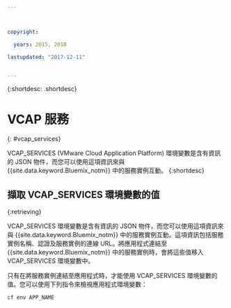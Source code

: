 ```yaml
---



copyright:

  years: 2015, 2018

lastupdated: "2017-12-11"


---
```


{:shortdesc: .shortdesc}

# VCAP 服務
{: #vcap_services}


VCAP_SERVICES (VMware Cloud Application Platform) 環境變數是含有資訊的 JSON 物件，而您可以使用這項資訊來與 {{site.data.keyword.Bluemix_notm}} 中的服務實例互動。
{:shortdesc}


## 擷取 VCAP_SERVICES 環境變數的值
{:retrieving}

VCAP_SERVICES 環境變數是含有資訊的 JSON 物件，而您可以使用這項資訊來與 {{site.data.keyword.Bluemix_notm}} 中的服務實例互動。這項資訊包括服務實例名稱、認證及服務實例的連線 URL。將應用程式連結至 {{site.data.keyword.Bluemix_notm}} 中的服務實例時，會將這些值移入 VCAP_SERVICES 環境變數中。

只有在將服務實例連結至應用程式時，才能使用 VCAP_SERVICES 環境變數的值。您可以使用下列指令來檢視應用程式環境變數：

```
cf env APP_NAME
```
